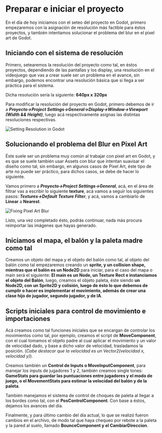 # Preparar e iniciar el proyecto
En el día de hoy iniciamos con el seteo del proyecto en Godot, primero empezaremos con la asignación de resolución más factible para éstos proyectos, y también intentamos solucionar el problema del blur en el pixel art de Godot.

## Iniciando con el sistema de resolución
Primero, setearemos la resolución del proyecto como tal, en éstos proyectos, dependiendo de las pantallas y los display, una resolución en el videojuego que vas a crear suele ser un problema en el avance, sin embargo, podemos encontrar una resolución básica que si llega a ser práctica para el sistema.

Dicha resolución sería la siguiente: **640px x 320px**

Para modificar la resolución del proyecto en Godot, primero debemos de ir a ***Proyecto->Project Settings->General->Display->Window->Viewport (Width && Height)***, luego acá respectivamente asignas las distintas resoluciones respectivas.

![Setting Resolution in Godot](https://imgbox.com/87X6y6Oz)
## Solucionando el problema del Blur en Pixel Art
Éste suele ser un problema muy común al trabajar con pixel art en Godot, y es que se suele también usar Assets con blur que intentan suavisar el diseño como tal, sin embargo, en algunos casos de Pixel Art, éste tipo de arte no puede ser práctico, para dichos casos, se debe de hacer lo siguiente.

Vamos primero a ***Proyecto->Project Settings->General***, acá, en el área de filtrar vas a escribir lo siguiente **texture**, acá vamos a seguir los siguientes pasos: ***Textures->Default Texture Filter***, y acá, vamos a cambiarlo de **Linear** a **Nearest**.

![Fixing Pixel Art Blur](https://imgbox.com/JDUDpkrZ)

Listo, una vez completado ésto, podrás continuar, nada más procura reimportar las imágenes que hayas generado.

## Iniciamos el mapa, el balón y la paleta madre como tal

Creamos un objeto del mapa y el objeto del balón como tal, al objeto del balón como tal empezaremos creando un **sprite, y un collision shape, mientras que el balón es un Node2D** para iniciar, para el caso del mapa o main será el siguiente: **El main es un Node, un Texture Rect e instanciamos el objeto del Balón**, luego, creamos el objeto paleta, éste siendo **un Node2D, con un Sprite2D y colisión, luego de ésto lo que debemos de cumplir o hacer es implementar el movimiento, además de crear una clase hijo de jugador, segundo jugador, y de IA**.

## Scripts iniciales para control de movimiento e importaciones

Acá creamos como tal funciones iniciales que se encargan de controlar los movimientos como tal, por ejemplo, creamos el script de **MoveComponent**, con el cual tomamos el objeto padre al cual aplicar el movimiento y un valor de velocidad dado, y base a dicho valor de velocidad, trasladamos la posición. (*Cabe destacar que la velocidad es un Vector2(velocidad x, velocidad y)*).

Creamos también un **Control de Inputs o MoveInputComponent**, para manejar los inputs de jugadores 1 y 2, también creamos single tones:  **GameStats para guardar las puntuaciones entre jugadores y el modo de juego, o el MovementStats para estimar la velocidad del balón y de la paleta**.

También manejamos el sistema de control de choques de paleta al llegar a los bordes como tal, con el **PosControlComponent**. Con base a éstos, dejamos los avances del día.

Finalmente, y para último cambio del día actual, lo que se realizó fueron cambios en el archivo, de modo tal que haya chequeo por rebote a la paleta y la pared al suelo, llamado **BounceComponent y el CambiarDireccion**.
